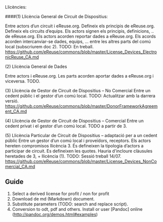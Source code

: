 Llicències:

####(1) Llicència General de Circuit de Dispositius:

Entre actors d’un circuit i eReuse.org.
Defineix els principis de eReuse.org.
Defineix els circuits d’equips.
Els actors signen els principis, definicions, .. de eReuse.org.
Els actors acorden reportar dades a eReuse.org.
Els acords acorden intercanviar-se dades, equips, ... entre les altres parts del comú local (subscriurem doc 2).
TODO: En treball.
https://github.com/eReuse/commons/blob/master/License_Devices_ElectronicReuse_CA.md

(2) Llicència General de Dades

Entre actors i eReuse.org.
Les parts acorden aportar dades a eReuse.org i viceversa.
TODO.

(3) Llicència de Gestor de Circuit de Dispositius – No Comercial
Entre un cedent públic i el gestor d’un comú local.
TODO: Actualitzar amb la darrera versió.
https://github.com/eReuse/commons/blob/master/DonorFrameworkAgreement_CA.md

(4) Llicència de Gestor de Circuit de Dispositius – Comercial
Entre un cedent privat i el gestor d’un comú local.
TODO a partir de 3.

(5) Llicència Particular de Circuit de Dispositius – adaptació per a un cedent públic
Entre un gestor d’un comú local i proveïdors, receptors.
Els actors hereten compromisos llicència 3.
És defineixen la tipologia d’actors a participar de circuit.
Es defineixen les quotes.
Hauria d'incloure clàusules heretades de 3, + llicència (1).
TODO: Sessió treball 14/07.
https://github.com/eReuse/commons/blob/master/License_Devices_NonComercial_CA.md

## Guide
1.  Select a derived license for profit / non for profit
2.  Download de md (Markdown) document.
3.  Substitute parameters (TODO: search and replace script).
4.  Conversion to odt, pdf and others. Install or user [Pandoc] online (http://pandoc.org/demos.html#examples)

